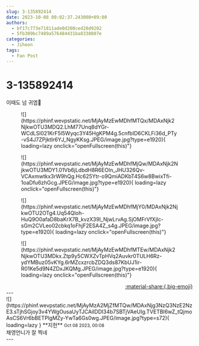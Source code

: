 ```yaml
---
slug: 3-135892414
date: 2023-10-08 00:02:37.243000+09:00
authors:
  - bf17c773e71811ade0d200ced28d9202
  - 5fb309bc7489a576484431ba8338807e
categories:
  - Jiheon
tags:
  - Fan Post
---
```


# 3-135892414

<div class="post-container" markdown="1">
<div class="content-container md-sidebar__scrollwrap" markdown="1">

이때도 넘 귀엽🥰
<figure markdown="1">
![](https://phinf.wevpstatic.net/MjAyMzEwMDhfMTQx/MDAxNjk2NjkwOTU3MDQ2.LhM77Unq8dYGr-WCdLSl021KrF5l5Wyqc3Y45HgKPM4g.5cnfbID6CKLFi36d_PTy-vS4J7ZPjktIr6YJ_NgyKKsg.JPEG/image.jpg?type=e1920){ loading=lazy onclick="openFullscreen(this)"}
</figure>

<figure markdown="1">
![](https://phinf.wevpstatic.net/MjAyMzEwMDhfMjQw/MDAxNjk2NjkwOTU3MDY1.01Vb6jLdbdH8R6EOIn_JHU326Qv-VCAxmwtkx3rW9hQg.Hc625Ytr-o9QmiADKbT4S6w8BwixTfi-1oaDfu6zhGcg.JPEG/image.jpg?type=e1920){ loading=lazy onclick="openFullscreen(this)"}
</figure>

<figure markdown="1">
![](https://phinf.wevpstatic.net/MjAyMzEwMDhfMjY0/MDAxNjk2NjkwOTU2OTg4.Uq54Qloh-HuQ9O0afaD8baKrX7B_kvzX39l_NjwLrvAg.SjOMFrVfXjIc-sGm2CVLeo02cbkq1oFhjF2ESA4Z_s4g.JPEG/image.jpg?type=e1920){ loading=lazy onclick="openFullscreen(this)"}
</figure>

<figure markdown="1">
![](https://phinf.wevpstatic.net/MjAyMzEwMDhfMTEw/MDAxNjk2NjkwOTU3MDkx.Ztp9y5CWXZvTpHVq2Auvkr0TULH6Rz-ydYMBuz05vKYg.6rMZcxzrcbZDQ3ds87KbUJ1ir-R01Ke5d9N4ZDxJKQMg.JPEG/image.jpg?type=e1920){ loading=lazy onclick="openFullscreen(this)"}
</figure>


</div>
</div>

<div style="text-align: right;" markdown="1">
<a href="https://weverse.io/fromis9/fanpost/3-135892414" style="text-align: right;">:material-share:{.big-emoji}</a>
</div>
---

<div class="comments-container md-sidebar__scrollwrap" markdown="1">
<div class="comment" markdown="1">
<div class='id-container' markdown="1">
![](https://phinf.wevpstatic.net/MjAyMzA2MjZfMTQw/MDAxNjg3NzQ3NzE2NzE3.sTjhSGjoy3v4YWgOusaUyTJCAiIDDI34b7SBTjVAeUIg.TVETBI6wZ_tQjmoAsCS6Vr6bBETPlgMZy-YwTa6Gs0wg.JPEG/image.jpg?type=s72){ loading=lazy }
**<span class="artist">지헌</span>** <small>Oct 08 2023, 00:08</small><br>
</div>
<div class='comment-body' markdown="1">
채영언니가 잘 찍네
</div>
</div>
</div>
---
